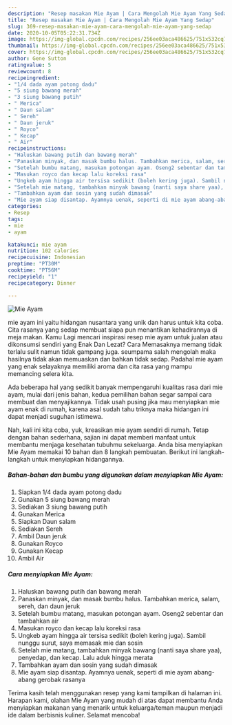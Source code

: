 ```yaml
---
description: "Resep masakan Mie Ayam | Cara Mengolah Mie Ayam Yang Sedap"
title: "Resep masakan Mie Ayam | Cara Mengolah Mie Ayam Yang Sedap"
slug: 369-resep-masakan-mie-ayam-cara-mengolah-mie-ayam-yang-sedap
date: 2020-10-05T05:22:31.734Z
image: https://img-global.cpcdn.com/recipes/256ee03aca486625/751x532cq70/mie-ayam-foto-resep-utama.jpg
thumbnail: https://img-global.cpcdn.com/recipes/256ee03aca486625/751x532cq70/mie-ayam-foto-resep-utama.jpg
cover: https://img-global.cpcdn.com/recipes/256ee03aca486625/751x532cq70/mie-ayam-foto-resep-utama.jpg
author: Gene Sutton
ratingvalue: 5
reviewcount: 8
recipeingredient:
- "1/4 dada ayam potong dadu"
- "5 siung bawang merah"
- "3 siung bawang putih"
- " Merica"
- " Daun salam"
- " Sereh"
- " Daun jeruk"
- " Royco"
- " Kecap"
- " Air"
recipeinstructions:
- "Haluskan bawang putih dan bawang merah"
- "Panaskan minyak, dan masak bumbu halus. Tambahkan merica, salam, sereh, dan daun jeruk"
- "Setelah bumbu matang, masukan potongan ayam. Oseng2 sebentar dan tambahkan air"
- "Masukan royco dan kecap lalu koreksi rasa"
- "Ungkeb ayam hingga air tersisa sedikit (boleh kering juga). Sambil nunggu surut, saya memasak mie dan sosin"
- "Setelah mie matang, tambahkan minyak bawang (nanti saya share yaa), penyedap, dan kecap. Lalu aduk hingga merata"
- "Tambahkan ayam dan sosin yang sudah dimasak"
- "Mie ayam siap disantap. Ayamnya uenak, seperti di mie ayam abang-abang gerobak rasanya"
categories:
- Resep
tags:
- mie
- ayam

katakunci: mie ayam 
nutrition: 102 calories
recipecuisine: Indonesian
preptime: "PT30M"
cooktime: "PT56M"
recipeyield: "1"
recipecategory: Dinner

---
```



![Mie Ayam](https://img-global.cpcdn.com/recipes/256ee03aca486625/751x532cq70/mie-ayam-foto-resep-utama.jpg)


mie ayam ini yaitu hidangan nusantara yang unik dan harus untuk kita coba. Cita rasanya yang sedap membuat siapa pun menantikan kehadirannya di meja makan.
Kamu Lagi mencari inspirasi resep mie ayam untuk jualan atau dikonsumsi sendiri yang Enak Dan Lezat? Cara Memasaknya memang tidak terlalu sulit namun tidak gampang juga. seumpama salah mengolah maka hasilnya tidak akan memuaskan dan bahkan tidak sedap. Padahal mie ayam yang enak selayaknya memiliki aroma dan cita rasa yang mampu memancing selera kita.



Ada beberapa hal yang sedikit banyak mempengaruhi kualitas rasa dari mie ayam, mulai dari jenis bahan, kedua pemilihan bahan segar sampai cara membuat dan menyajikannya. Tidak usah pusing jika mau menyiapkan mie ayam enak di rumah, karena asal sudah tahu triknya maka hidangan ini dapat menjadi suguhan istimewa.


Nah, kali ini kita coba, yuk, kreasikan mie ayam sendiri di rumah. Tetap dengan bahan sederhana, sajian ini dapat memberi manfaat untuk membantu menjaga kesehatan tubuhmu sekeluarga. Anda bisa menyiapkan Mie Ayam memakai 10 bahan dan 8 langkah pembuatan. Berikut ini langkah-langkah untuk menyiapkan hidangannya.

<!--inarticleads1-->

##### Bahan-bahan dan bumbu yang digunakan dalam menyiapkan Mie Ayam:

1. Siapkan 1/4 dada ayam potong dadu
1. Gunakan 5 siung bawang merah
1. Sediakan 3 siung bawang putih
1. Gunakan  Merica
1. Siapkan  Daun salam
1. Sediakan  Sereh
1. Ambil  Daun jeruk
1. Gunakan  Royco
1. Gunakan  Kecap
1. Ambil  Air




<!--inarticleads2-->

##### Cara menyiapkan Mie Ayam:

1. Haluskan bawang putih dan bawang merah
1. Panaskan minyak, dan masak bumbu halus. Tambahkan merica, salam, sereh, dan daun jeruk
1. Setelah bumbu matang, masukan potongan ayam. Oseng2 sebentar dan tambahkan air
1. Masukan royco dan kecap lalu koreksi rasa
1. Ungkeb ayam hingga air tersisa sedikit (boleh kering juga). Sambil nunggu surut, saya memasak mie dan sosin
1. Setelah mie matang, tambahkan minyak bawang (nanti saya share yaa), penyedap, dan kecap. Lalu aduk hingga merata
1. Tambahkan ayam dan sosin yang sudah dimasak
1. Mie ayam siap disantap. Ayamnya uenak, seperti di mie ayam abang-abang gerobak rasanya




Terima kasih telah menggunakan resep yang kami tampilkan di halaman ini. Harapan kami, olahan Mie Ayam yang mudah di atas dapat membantu Anda menyiapkan makanan yang menarik untuk keluarga/teman maupun menjadi ide dalam berbisnis kuliner. Selamat mencoba!
